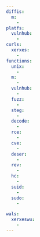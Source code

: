 ```yaml
---
diffis:
  m:
    -
platfs:
  vulnhub:
    -
curls:
  xerxes:
    -
functions:
  unix:
    -
  m:
    -
  vulnhub:
    -
  fuzz:
    -
  steg:
    -
  decode:
    -
  rce:
    -
  cve:
    -
  deser:
    -
  rev:
    -
  hc:
    -
  suid:
    -
  sudo:
    -

wals:
  xerxeswu:
    -
---
```


